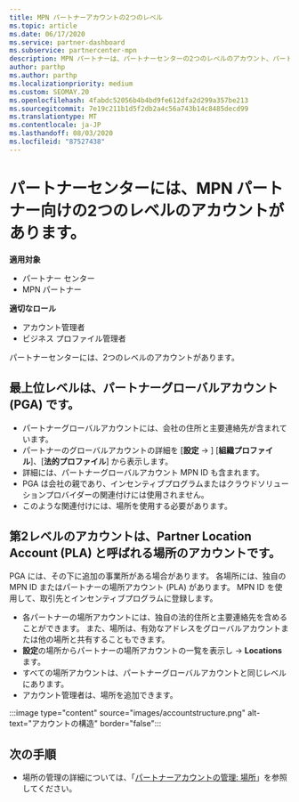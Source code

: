 ```yaml
---
title: MPN パートナーアカウントの2つのレベル
ms.topic: article
ms.date: 06/17/2020
ms.service: partner-dashboard
ms.subservice: partnercenter-mpn
description: MPN パートナーは、パートナーセンターの2つのレベルのアカウント、パートナーグローバルアカウント (PGA)、およびパートナーの場所アカウント (PLA) について学習できます。
author: parthp
ms.author: parthp
ms.localizationpriority: medium
ms.custom: SEOMAY.20
ms.openlocfilehash: 4fabdc52056b4b4bd9fe612dfa2d299a357be213
ms.sourcegitcommit: 7e19c211b1d5f2db2a4c56a743b14c8485decd99
ms.translationtype: MT
ms.contentlocale: ja-JP
ms.lasthandoff: 08/03/2020
ms.locfileid: "87527438"
---
```

# <a name="partner-center-has-two-levels-of-accounts-for-mpn-partners"></a>パートナーセンターには、MPN パートナー向けの2つのレベルのアカウントがあります。

**適用対象**

- パートナー センター
- MPN パートナー

**適切なロール**

- アカウント管理者
- ビジネス プロファイル管理者


パートナーセンターには、2つのレベルのアカウントがあります。

## <a name="the-top-level-is-the-partner-global-account-pga"></a>最上位レベルは、パートナーグローバルアカウント (PGA) です。

- パートナーグローバルアカウントには、会社の住所と主要連絡先が含まれています。 
- パートナーのグローバルアカウントの詳細を [**設定**  ->  ] [**組織プロファイル**]、[**法的プロファイル**] から表示します。
- 詳細には、パートナーグローバルアカウント MPN ID も含まれます。 
- PGA は会社の親であり、インセンティブプログラムまたはクラウドソリューションプロバイダーの関連付けには使用されません。 
- このような関連付けには、場所を使用する必要があります。

## <a name="the-second-level-account-is-the-location-account-called-partner-location-account-pla"></a>第2レベルのアカウントは、Partner Location Account (PLA) と呼ばれる場所のアカウントです。

PGA には、その下に追加の事業所がある場合があります。 各場所には、独自の MPN ID またはパートナーの場所アカウント (PLA) があります。 MPN ID を使用して、取引先とインセンティブプログラムに登録します。

- 各パートナーの場所アカウントには、独自の法的住所と主要連絡先を含めることができます。 また、場所は、有効なアドレスをグローバルアカウントまたは他の場所と共有することもできます。
- **設定**の場所からパートナーの場所アカウントの一覧を表示し  ->  **Locations**ます。
- すべての場所アカウントは、パートナーグローバルアカウントと同じレベルにあります。
- アカウント管理者は、場所を追加できます。

:::image type="content" source="images/accountstructure.png" alt-text="アカウントの構造" border="false":::

## <a name="next-steps"></a>次の手順

- 場所の管理の詳細については、「[パートナーアカウントの管理: 場所](manage-locations.md)」を参照してください。
